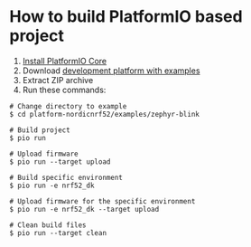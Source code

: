 How to build PlatformIO based project
=====================================

1. [Install PlatformIO Core](https://docs.platformio.org/page/core.html)
2. Download [development platform with examples](https://github.com/platformio/platform-nordicnrf52/archive/develop.zip)
3. Extract ZIP archive
4. Run these commands:

```shell
# Change directory to example
$ cd platform-nordicnrf52/examples/zephyr-blink

# Build project
$ pio run

# Upload firmware
$ pio run --target upload

# Build specific environment
$ pio run -e nrf52_dk

# Upload firmware for the specific environment
$ pio run -e nrf52_dk --target upload

# Clean build files
$ pio run --target clean
```
